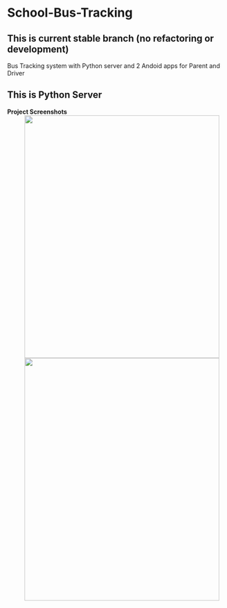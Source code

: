 # School-Bus-Tracking
## This is current stable branch (no refactoring or development)
Bus Tracking system with Python server and 2 Andoid apps for Parent and Driver
<h2>This is Python Server </h2>
<b>Project Screenshots</b>
<div>
 <img src="https://github.com/Rjtsahu/School-Bus-Tracking/blob/master/admin_3.png" style="width:450;height:560;margin-left:40px;"/>
 </div>
<div>
 <img src="https://github.com/Rjtsahu/School-Bus-Tracking/blob/master/admin_1.png" style="width:450;height:560;margin-left:40px;"/>
 </div>
